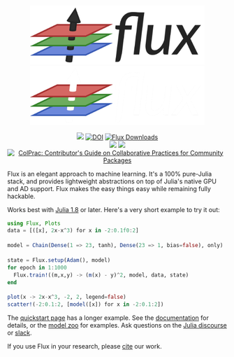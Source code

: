 <p align="center">
    <img width="400px" src="https://raw.githubusercontent.com/FluxML/Flux.jl/master/docs/src/assets/logo.png#gh-light-mode-only"/>
    <img width="400px" src="https://raw.githubusercontent.com/FluxML/Flux.jl/master/docs/src/assets/logo-dark.png#gh-dark-mode-only"/>
</p>

<div align="center">

[![](https://img.shields.io/badge/Documentation-stable-blue.svg)](https://fluxml.github.io/Flux.jl/stable/) [![DOI](https://joss.theoj.org/papers/10.21105/joss.00602/status.svg)](https://doi.org/10.21105/joss.00602) [![Flux Downloads](https://shields.io/endpoint?url=https://pkgs.genieframework.com/api/v1/badge/Flux)](https://pkgs.genieframework.com?packages=Flux)
<br/>
[![][action-img]][action-url] [![][codecov-img]][codecov-url] [![ColPrac: Contributor's Guide on Collaborative Practices for Community Packages](https://img.shields.io/badge/ColPrac-Contributor's%20Guide-blueviolet)](https://github.com/SciML/ColPrac)

</div>

[action-img]: https://github.com/FluxML/Flux.jl/workflows/CI/badge.svg
[action-url]: https://github.com/FluxML/Flux.jl/actions
[codecov-img]: https://codecov.io/gh/FluxML/Flux.jl/branch/master/graph/badge.svg
[codecov-url]: https://codecov.io/gh/FluxML/Flux.jl

Flux is an elegant approach to machine learning. It's a 100% pure-Julia stack, and provides lightweight abstractions on top of Julia's native GPU and AD support. Flux makes the easy things easy while remaining fully hackable.

Works best with [Julia 1.8](https://julialang.org/downloads/) or later. Here's a very short example to try it out:
```julia
using Flux, Plots
data = [([x], 2x-x^3) for x in -2:0.1f0:2]

model = Chain(Dense(1 => 23, tanh), Dense(23 => 1, bias=false), only)

state = Flux.setup(Adam(), model)
for epoch in 1:1000
  Flux.train!((m,x,y) -> (m(x) - y)^2, model, data, state)
end

plot(x -> 2x-x^3, -2, 2, legend=false)
scatter!(-2:0.1:2, [model([x]) for x in -2:0.1:2])
```

The [quickstart page](https://fluxml.ai/Flux.jl/stable/models/quickstart/) has a longer example. See the [documentation](https://fluxml.github.io/Flux.jl/) for details, or the [model zoo](https://github.com/FluxML/model-zoo/) for examples. Ask questions on the [Julia discourse](https://discourse.julialang.org/) or [slack](https://discourse.julialang.org/t/announcing-a-julia-slack/4866).

If you use Flux in your research, please [cite](CITATION.bib) our work.
